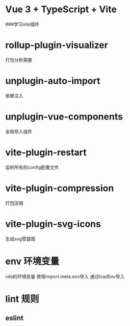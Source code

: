# Vue 3 + TypeScript + Vite
###学习vite插件

# rollup-plugin-visualizer
打包分析需要

# unplugin-auto-import
依赖注入

# unplugin-vue-components
全局导入组件

# vite-plugin-restart
监听所有的config配置文件

# vite-plugin-compression
打包压缩

# vite-plugin-svg-icons
生成svg雪碧图

# env 环境变量
vite的环境变量 
使用import.meta.env导入
通过loadEnv导入

# lint 规则
## eslint
